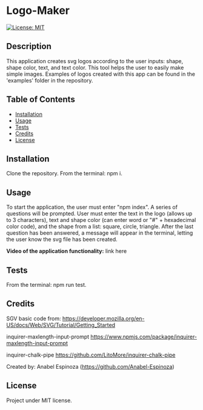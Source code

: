 # Logo-Maker

[![License: MIT](https://img.shields.io/badge/License-MIT-yellow.svg)](https://opensource.org/licenses/MIT)


## Description

This application creates svg logos according to the user inputs: shape, shape color, text, and text color. This tool helps the user to easily make simple images. Examples of logos created with this app can be found in the 'examples' folder in the repository.

## Table of Contents

- [Installation](#installation)
- [Usage](#usage)
- [Tests](#tests)
- [Credits](#credits)
- [License](#license)

## Installation

Clone the repository. From the terminal: npm i.

## Usage

To start the application, the user must enter "npm index". A series of questions will be prompted. User must enter the text in the logo (allows up to 3 characters), text and shape color (can enter word or "#" + hexadecimal color code), and the shape from a list: square, circle, triangle. After the last question has been answered, a message will appear in the terminal, letting the user know the svg file has been created.

**Video of the application functionality:** link here

## Tests

From the terminal: npm run test.

## Credits

SGV basic code from:
https://developer.mozilla.org/en-US/docs/Web/SVG/Tutorial/Getting_Started

inquirer-maxlength-input-prompt
https://www.npmjs.com/package/inquirer-maxlength-input-prompt

inquirer-chalk-pipe
https://github.com/LitoMore/inquirer-chalk-pipe

Created by: Anabel Espinoza (https://github.com/Anabel-Espinoza)

## License

Project under MIT license.